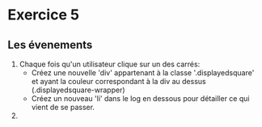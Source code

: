 # Exercice 5

## Les évenements

1. Chaque fois qu'un utilisateur clique sur un des carrés:
    - Créez une nouvelle 'div' appartenant à la classe '.displayedsquare' et ayant la couleur correspondant à la div au dessus (.displayedsquare-wrapper)
    - Créez un nouveau 'li' dans le log en dessous pour détailler ce qui vient de se passer.
2. 